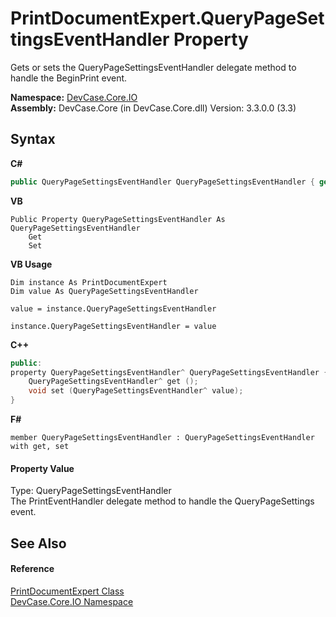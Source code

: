 # PrintDocumentExpert.QueryPageSettingsEventHandler Property 
 

Gets or sets the QueryPageSettingsEventHandler delegate method to handle the BeginPrint event.

**Namespace:**&nbsp;<a href="N_DevCase_Core_IO">DevCase.Core.IO</a><br />**Assembly:**&nbsp;DevCase.Core (in DevCase.Core.dll) Version: 3.3.0.0 (3.3)

## Syntax

**C#**<br />
``` C#
public QueryPageSettingsEventHandler QueryPageSettingsEventHandler { get; set; }
```

**VB**<br />
``` VB
Public Property QueryPageSettingsEventHandler As QueryPageSettingsEventHandler
	Get
	Set
```

**VB Usage**<br />
``` VB Usage
Dim instance As PrintDocumentExpert
Dim value As QueryPageSettingsEventHandler

value = instance.QueryPageSettingsEventHandler

instance.QueryPageSettingsEventHandler = value
```

**C++**<br />
``` C++
public:
property QueryPageSettingsEventHandler^ QueryPageSettingsEventHandler {
	QueryPageSettingsEventHandler^ get ();
	void set (QueryPageSettingsEventHandler^ value);
}
```

**F#**<br />
``` F#
member QueryPageSettingsEventHandler : QueryPageSettingsEventHandler with get, set

```


#### Property Value
Type: QueryPageSettingsEventHandler<br />The PrintEventHandler delegate method to handle the QueryPageSettings event.

## See Also


#### Reference
<a href="T_DevCase_Core_IO_PrintDocumentExpert">PrintDocumentExpert Class</a><br /><a href="N_DevCase_Core_IO">DevCase.Core.IO Namespace</a><br />